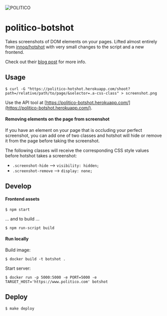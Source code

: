 ![POLITICO](https://rawgithub.com/The-Politico/src/master/images/logo/badge.png)

# politico-botshot

Takes screenshots of DOM elements on your pages. Lifted almost entirely from [innoq/hotshot](https://github.com/innoq/hotshot) with very small changes to the script and a new frontend.

Check out their [blog post](https://www.innoq.com/en/blog/screenshot-dom-elements-puppeteer/) for more info.


## Usage

```
$ curl -G "https://politico-hotshot.herokuapp.com/shoot?path=/relative/path/to/page/&selector=.a-css-class" > screenshot.png

```

Use the API tool at  [https://politico-botshot.herokuapp.com/](https://politico-botshot.herokuapp.com/).

#### Removing elements on the page from screenshot

If you have an element on your page that is occluding your perfect screenshot, you can add one of two classes and hotshot will hide or remove it from the page before taking the screenshot.

The following classes will receive the corresponding CSS style values before hotshot takes a screenshot:

- `.screenshot-hide` --> `visibility: hidden;`
- `.screenshot-remove` --> `display: none;`

## Develop

#### Frontend assets

```
$ npm start
```

... and to build ...

```
$ npm run-script build
```

#### Run locally

Build image:

```
$ docker build -t botshot .
```

Start server:

```
$ docker run -p 5000:5000 -e PORT=5000 -e TARGET_HOST='https://www.politico.com' botshot
```

## Deploy

```
$ make deploy
```
